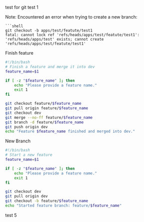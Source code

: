 test for git 
test 1

Note: Encountered an error when trying to create a new branch:
```
```shell
git checkout -b apps/test/featute/test1
fatal: cannot lock ref 'refs/heads/apps/test/featute/test1': 'refs/heads/apps/test' exists; cannot create 'refs/heads/apps/test/featute/test1'
```


Finish feature
```sh
#!/bin/bash
# Finish a feature and merge it into dev
feature_name=$1

if [ -z "$feature_name" ]; then
    echo "Please provide a feature name."
    exit 1
fi

git checkout feature/$feature_name
git pull origin feature/$feature_name
git checkout dev
git merge --no-ff feature/$feature_name
git branch -d feature/$feature_name
git push origin dev
echo "Feature $feature_name finished and merged into dev."
```

New Branch 

```sh
#!/bin/bash
# Start a new feature
feature_name=$1

if [ -z "$feature_name" ]; then
    echo "Please provide a feature name."
    exit 1
fi

git checkout dev
git pull origin dev
git checkout -b feature/$feature_name
echo "Started feature branch: feature/$feature_name"
```

test 5